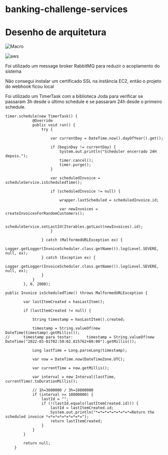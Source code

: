 # banking-challenge-services

# Desenho de arquitetura


![Macro](https://user-images.githubusercontent.com/46874823/156423337-07e8ee31-2bb3-41c7-9b1e-57d2b1411c2d.jpg)
 
![aws](https://user-images.githubusercontent.com/46874823/156425848-9911fb3e-3462-44cd-8cf4-8d72e96a3950.jpg)


Foi utilizado um message broker RabbitMQ para reduzir o acoplamento do sistema

Não consegui instalar um certificado SSL na instância EC2, então o projeto do webhook ficou local

Foi utilizado um TimerTask com a biblioteca Joda para verificar se passaram 3h desde o último schedule e se passaram 24h desde o primeiro schedule.
```
timer.schedule(new TimerTask() {
            @Override
            public void run() {
                try {

                    var currentDay = DateTime.now().dayOfYear().get();

                    if (beginDay != currentDay) {
                        System.out.println("Scheduler encerrado 24H depois.");
                        timer.cancel();
                        timer.purge();
                    }

                    var scheduledInvoice = scheduleService.isScheduledTime();
                    
                    if (scheduledInvoice != null) {
                        
                        wrapper.lastScheduled = scheduledInvoice.id;
                        
                        var newInvoices = createInvoicesForRandomCustomers();

                        scheduleService.setLastId(Iterables.getLast(newInvoices).id);
                    }
                    
                } catch (MalformedURLException ex) {
                    Logger.getLogger(InvoiceScheduler.class.getName()).log(Level.SEVERE, null, ex);
                } catch (Exception ex) {
                    Logger.getLogger(InvoiceScheduler.class.getName()).log(Level.SEVERE, null, ex);
                }
            }
        }, 0, 2000);
```
```
public Invoice isScheduledTime() throws MalformedURLException {

        var lastItemCreated = hasLastItem();

        if (lastItemCreated != null) {

            String timestamp = hasLastItem().created;

            timestamp = String.valueOf(new DateTime(timestamp).getMillis());
//      timestamp para testar:      timestamp = String.valueOf(new DateTime("2022-03-01T02:59:02.815762+00:00").getMillis());

            Long lastTime = Long.parseLong(timestamp);

            var now = DateTime.now(DateTimeZone.UTC);

            var currentTime = now.getMillis();

            var interval = new Interval(lastTime, currentTime).toDurationMillis();

            // 1h=3600000 / 3h=10800000
            if (interval >= 10800000) {
                lastId = "";
                if (!(lastId.equals(lastItemCreated.id))) {
                    lastId = lastItemCreated.id;
                    System.out.println("*=*=*=*=*=*=*=*=Return the scheduled invoice *=*=*=*=*=*=*=*=");
                    return lastItemCreated;
                }
            }
        }

        return null;
    }
```
